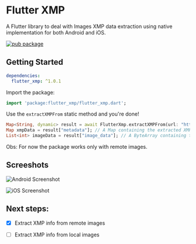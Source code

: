 # Flutter XMP

A Flutter library to deal with Images XMP data extraction using native implementation for both Android and iOS.

[![pub package](https://img.shields.io/badge/pub-1.0.1-blue)](https://pub.dev/packages/flutter_xmp)

## Getting Started

```yaml
dependencies:
  flutter_xmp: ^1.0.1
```

Import the package:

```dart
import 'package:flutter_xmp/flutter_xmp.dart';
```

Use the `extractXMPFrom` static method and you're done!

```dart
Map<String, dynamic> result = await FlutterXmp.extractXMPFrom(url: "https://images.com/my-awesome-image.jpg");
Map xmpData = result["metadata"]; // A Map containing the extracted XMP data
List<int> imageData = result["image_data"]; // A ByteArray containing the image data
```

Obs: For now the package works only with remote images. 

## Screeshots

![Android Screenshot](https://user-images.githubusercontent.com/35772322/122821699-89ee3200-d2b3-11eb-8c29-27d19bf6fdcf.png)

![iOS Screenshot](https://user-images.githubusercontent.com/35772322/122821711-8eb2e600-d2b3-11eb-958b-09f89ff7c062.png)


## Next steps:

- [x] Extract XMP info from remote images
- [ ] Extract XMP info from local images
  
